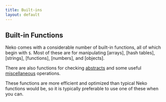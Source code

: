 ```yaml
---
title: Built-ins
layout: default
---
```


## Built-in Functions

Neko comes with a considerable number of built-in functions, all of which begin with `$`. Most of these are for manipulating [arrays], [hash tables], [strings], [functions], [numbers], and [objects].

There are also functions for checking [abstracts](http://nekovm.org/doc/view/builtins#abstract) and some useful [miscellaneous](http://nekovm.org/doc/view/builtins#other) operations.

These functions are more efficient and optimized than typical Neko functions would be, so it is typically preferable to use one of these when you can.
